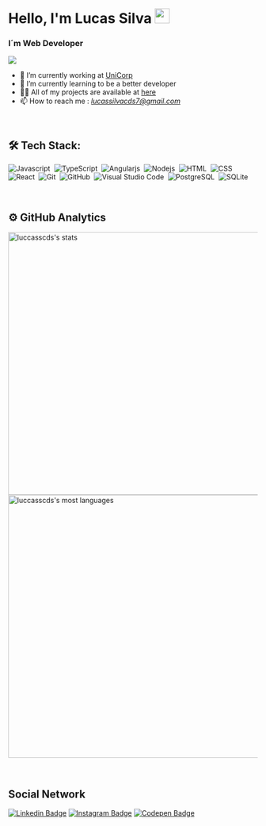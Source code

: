 # Hello, I'm Lucas Silva <img src="https://raw.githubusercontent.com/MartinHeinz/MartinHeinz/master/wave.gif" width="30">

### I´m Web Developer 
![](https://komarev.com/ghpvc/?username=luccasscds&color=blueviolet&style=flat&label=Total+de+visitantes)

- 🔭 I’m currently working at [UniCorp](https://br.linkedin.com/company/unicorp-inform%C3%A1tica-industrial)
- 🌱 I’m currently learning to be a better developer
- 👨‍💻 All of my projects are available at [here](https://luccasscds.github.io/)
- 📫 How to reach me : *lucassilvacds7@gmail.com*
<br/>

## 🛠 Tech Stack:
![Javascript](https://img.shields.io/badge/-JavaScript-05122A?style=flat&logo=javascript)&nbsp;
![TypeScript](https://img.shields.io/badge/-TypeScript-05122A?style=flat&logo=typescript)&nbsp;
![Angularjs](https://img.shields.io/badge/-Angularjs-05122A?style=flat&logo=Angularjs)&nbsp;
![Nodejs](https://img.shields.io/badge/-Nodejs-05122A?style=flat&logo=Node.js)&nbsp;
![HTML](https://img.shields.io/badge/-HTML-05122A?style=flat&logo=HTML5)&nbsp;
![CSS](https://img.shields.io/badge/-CSS-05122A?style=flat&logo=CSS3)&nbsp;
![React](https://img.shields.io/badge/-React-05122A?style=flat&logo=react)&nbsp;
![Git](https://img.shields.io/badge/-Git-05122A?style=flat&logo=git)&nbsp;
![GitHub](https://img.shields.io/badge/-GitHub-05122A?style=flat&logo=github)&nbsp;
![Visual Studio Code](https://img.shields.io/badge/-Visual%20Studio%20Code-05122A?style=flat&logo=visual-studio-code&logoColor=007ACC)&nbsp;
![PostgreSQL](https://img.shields.io/badge/-PostgreSQL-05122A?style=flat&logo=postgresql)&nbsp;
![SQLite](https://img.shields.io/badge/-SQLite-05122A?style=flat&logo=sqlite)&nbsp;


<br/>
 
## ⚙️ GitHub Analytics
  
<p align="left">
<img width="530em" src="https://github-readme-stats.vercel.app/api?username=luccasscds&show_icons=true&theme=vision-friendly-dark" alt="luccasscds's stats"/>
<img width="530em" src="https://github-readme-stats.vercel.app/api/top-langs/?username=luccasscds&layout=compact&theme=vision-friendly-dark" alt="luccasscds's most languages"/>
</p>

<br/>

## Social Network
<p>
  
  [![Linkedin Badge](https://img.shields.io/badge/-Linkedin-0077B5?style=flat&logo=Linkedin&logoColor=white)](https://www.linkedin.com/in/lucassilva21/)
  [![Instagram Badge](https://img.shields.io/badge/-Instagram-E4405F?style=flat&labelColor=&logo=instagram&logoColor=white)](https://www.instagram.com/programadorlucas/)
  [![Codepen Badge](https://img.shields.io/badge/-Codepen-000000?style=flat&logo=codepen&logoColor=white)](https://codepen.io/luccasscds)
  
<p/>
